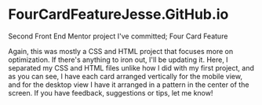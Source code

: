 # FourCardFeatureJesse.GitHub.io
Second Front End Mentor project I've committed; Four Card Feature

Again, this was mostly a CSS and HTML project that focuses more on optimization. If there's anything to iron out, I'll be updating it. Here, I separated my CSS and HTML files 
unlike how I did with my first project, and as you can see, I have each card arranged vertically for the mobile view, and for the desktop view I have it arranged in a pattern
in the center of the screen. If you have feedback, suggestions or tips, let me know!
